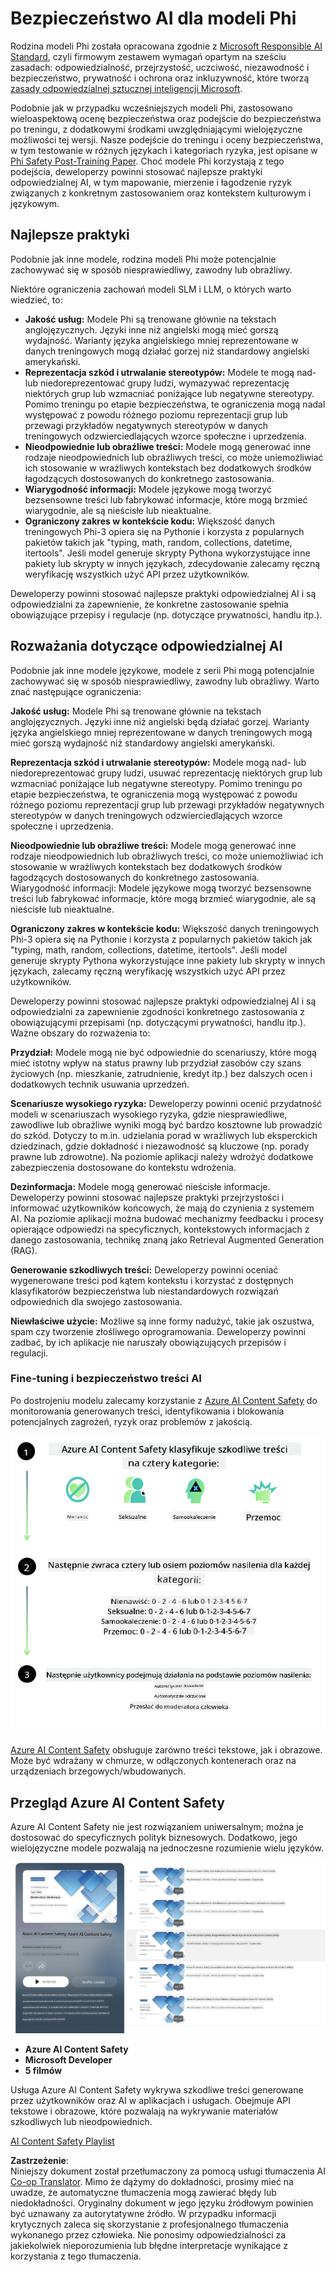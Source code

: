 <!--
CO_OP_TRANSLATOR_METADATA:
{
  "original_hash": "c8273672cc57df2be675407a1383aaf0",
  "translation_date": "2025-05-09T05:58:31+00:00",
  "source_file": "md/01.Introduction/01/01.AISafety.md",
  "language_code": "pl"
}
-->
# Bezpieczeństwo AI dla modeli Phi  
Rodzina modeli Phi została opracowana zgodnie z [Microsoft Responsible AI Standard](https://query.prod.cms.rt.microsoft.com/cms/api/am/binary/RE5cmFl), czyli firmowym zestawem wymagań opartym na sześciu zasadach: odpowiedzialność, przejrzystość, uczciwość, niezawodność i bezpieczeństwo, prywatność i ochrona oraz inkluzywność, które tworzą [zasady odpowiedzialnej sztucznej inteligencji Microsoft](https://www.microsoft.com/ai/responsible-ai).

Podobnie jak w przypadku wcześniejszych modeli Phi, zastosowano wieloaspektową ocenę bezpieczeństwa oraz podejście do bezpieczeństwa po treningu, z dodatkowymi środkami uwzględniającymi wielojęzyczne możliwości tej wersji. Nasze podejście do treningu i oceny bezpieczeństwa, w tym testowanie w różnych językach i kategoriach ryzyka, jest opisane w [Phi Safety Post-Training Paper](https://arxiv.org/abs/2407.13833). Choć modele Phi korzystają z tego podejścia, deweloperzy powinni stosować najlepsze praktyki odpowiedzialnej AI, w tym mapowanie, mierzenie i łagodzenie ryzyk związanych z konkretnym zastosowaniem oraz kontekstem kulturowym i językowym.

## Najlepsze praktyki

Podobnie jak inne modele, rodzina modeli Phi może potencjalnie zachowywać się w sposób niesprawiedliwy, zawodny lub obraźliwy.

Niektóre ograniczenia zachowań modeli SLM i LLM, o których warto wiedzieć, to:

- **Jakość usług:** Modele Phi są trenowane głównie na tekstach anglojęzycznych. Języki inne niż angielski mogą mieć gorszą wydajność. Warianty języka angielskiego mniej reprezentowane w danych treningowych mogą działać gorzej niż standardowy angielski amerykański.  
- **Reprezentacja szkód i utrwalanie stereotypów:** Modele te mogą nad- lub niedoreprezentować grupy ludzi, wymazywać reprezentację niektórych grup lub wzmacniać poniżające lub negatywne stereotypy. Pomimo treningu po etapie bezpieczeństwa, te ograniczenia mogą nadal występować z powodu różnego poziomu reprezentacji grup lub przewagi przykładów negatywnych stereotypów w danych treningowych odzwierciedlających wzorce społeczne i uprzedzenia.  
- **Nieodpowiednie lub obraźliwe treści:** Modele mogą generować inne rodzaje nieodpowiednich lub obraźliwych treści, co może uniemożliwiać ich stosowanie w wrażliwych kontekstach bez dodatkowych środków łagodzących dostosowanych do konkretnego zastosowania.  
- **Wiarygodność informacji:** Modele językowe mogą tworzyć bezsensowne treści lub fabrykować informacje, które mogą brzmieć wiarygodnie, ale są nieścisłe lub nieaktualne.  
- **Ograniczony zakres w kontekście kodu:** Większość danych treningowych Phi-3 opiera się na Pythonie i korzysta z popularnych pakietów takich jak "typing, math, random, collections, datetime, itertools". Jeśli model generuje skrypty Pythona wykorzystujące inne pakiety lub skrypty w innych językach, zdecydowanie zalecamy ręczną weryfikację wszystkich użyć API przez użytkowników.

Deweloperzy powinni stosować najlepsze praktyki odpowiedzialnej AI i są odpowiedzialni za zapewnienie, że konkretne zastosowanie spełnia obowiązujące przepisy i regulacje (np. dotyczące prywatności, handlu itp.).

## Rozważania dotyczące odpowiedzialnej AI

Podobnie jak inne modele językowe, modele z serii Phi mogą potencjalnie zachowywać się w sposób niesprawiedliwy, zawodny lub obraźliwy. Warto znać następujące ograniczenia:

**Jakość usług:** Modele Phi są trenowane głównie na tekstach anglojęzycznych. Języki inne niż angielski będą działać gorzej. Warianty języka angielskiego mniej reprezentowane w danych treningowych mogą mieć gorszą wydajność niż standardowy angielski amerykański.

**Reprezentacja szkód i utrwalanie stereotypów:** Modele mogą nad- lub niedoreprezentować grupy ludzi, usuwać reprezentację niektórych grup lub wzmacniać poniżające lub negatywne stereotypy. Pomimo treningu po etapie bezpieczeństwa, te ograniczenia mogą występować z powodu różnego poziomu reprezentacji grup lub przewagi przykładów negatywnych stereotypów w danych treningowych odzwierciedlających wzorce społeczne i uprzedzenia.

**Nieodpowiednie lub obraźliwe treści:** Modele mogą generować inne rodzaje nieodpowiednich lub obraźliwych treści, co może uniemożliwiać ich stosowanie w wrażliwych kontekstach bez dodatkowych środków łagodzących dostosowanych do konkretnego zastosowania.  
Wiarygodność informacji: Modele językowe mogą tworzyć bezsensowne treści lub fabrykować informacje, które mogą brzmieć wiarygodnie, ale są nieścisłe lub nieaktualne.

**Ograniczony zakres w kontekście kodu:** Większość danych treningowych Phi-3 opiera się na Pythonie i korzysta z popularnych pakietów takich jak "typing, math, random, collections, datetime, itertools". Jeśli model generuje skrypty Pythona wykorzystujące inne pakiety lub skrypty w innych językach, zalecamy ręczną weryfikację wszystkich użyć API przez użytkowników.

Deweloperzy powinni stosować najlepsze praktyki odpowiedzialnej AI i są odpowiedzialni za zapewnienie zgodności konkretnego zastosowania z obowiązującymi przepisami (np. dotyczącymi prywatności, handlu itp.). Ważne obszary do rozważenia to:

**Przydział:** Modele mogą nie być odpowiednie do scenariuszy, które mogą mieć istotny wpływ na status prawny lub przydział zasobów czy szans życiowych (np. mieszkanie, zatrudnienie, kredyt itp.) bez dalszych ocen i dodatkowych technik usuwania uprzedzeń.

**Scenariusze wysokiego ryzyka:** Deweloperzy powinni ocenić przydatność modeli w scenariuszach wysokiego ryzyka, gdzie niesprawiedliwe, zawodliwe lub obraźliwe wyniki mogą być bardzo kosztowne lub prowadzić do szkód. Dotyczy to m.in. udzielania porad w wrażliwych lub eksperckich dziedzinach, gdzie dokładność i niezawodność są kluczowe (np. porady prawne lub zdrowotne). Na poziomie aplikacji należy wdrożyć dodatkowe zabezpieczenia dostosowane do kontekstu wdrożenia.

**Dezinformacja:** Modele mogą generować nieścisłe informacje. Deweloperzy powinni stosować najlepsze praktyki przejrzystości i informować użytkowników końcowych, że mają do czynienia z systemem AI. Na poziomie aplikacji można budować mechanizmy feedbacku i procesy opierające odpowiedzi na specyficznych, kontekstowych informacjach z danego zastosowania, technikę znaną jako Retrieval Augmented Generation (RAG).

**Generowanie szkodliwych treści:** Deweloperzy powinni oceniać wygenerowane treści pod kątem kontekstu i korzystać z dostępnych klasyfikatorów bezpieczeństwa lub niestandardowych rozwiązań odpowiednich dla swojego zastosowania.

**Niewłaściwe użycie:** Możliwe są inne formy nadużyć, takie jak oszustwa, spam czy tworzenie złośliwego oprogramowania. Deweloperzy powinni zadbać, by ich aplikacje nie naruszały obowiązujących przepisów i regulacji.

### Fine-tuning i bezpieczeństwo treści AI

Po dostrojeniu modelu zalecamy korzystanie z [Azure AI Content Safety](https://learn.microsoft.com/azure/ai-services/content-safety/overview) do monitorowania generowanych treści, identyfikowania i blokowania potencjalnych zagrożeń, ryzyk oraz problemów z jakością.

![Phi3AISafety](../../../../../translated_images/01.phi3aisafety.b950fac78d0cda701abf8181b3cfdabf328f70d0d5c096d5ebf842a2db62615f.pl.png)

[Azure AI Content Safety](https://learn.microsoft.com/azure/ai-services/content-safety/overview) obsługuje zarówno treści tekstowe, jak i obrazowe. Może być wdrażany w chmurze, w odłączonych kontenerach oraz na urządzeniach brzegowych/wbudowanych.

## Przegląd Azure AI Content Safety

Azure AI Content Safety nie jest rozwiązaniem uniwersalnym; można je dostosować do specyficznych polityk biznesowych. Dodatkowo, jego wielojęzyczne modele pozwalają na jednoczesne rozumienie wielu języków.

![AIContentSafety](../../../../../translated_images/01.AIcontentsafety.da9a83e9538e688418877be04138e05621b0ab1222565ac2761e28677a59fdb4.pl.png)

- **Azure AI Content Safety**  
- **Microsoft Developer**  
- **5 filmów**

Usługa Azure AI Content Safety wykrywa szkodliwe treści generowane przez użytkowników oraz AI w aplikacjach i usługach. Obejmuje API tekstowe i obrazowe, które pozwalają na wykrywanie materiałów szkodliwych lub nieodpowiednich.

[AI Content Safety Playlist](https://www.youtube.com/playlist?list=PLlrxD0HtieHjaQ9bJjyp1T7FeCbmVcPkQ)

**Zastrzeżenie**:  
Niniejszy dokument został przetłumaczony za pomocą usługi tłumaczenia AI [Co-op Translator](https://github.com/Azure/co-op-translator). Mimo że dążymy do dokładności, prosimy mieć na uwadze, że automatyczne tłumaczenia mogą zawierać błędy lub niedokładności. Oryginalny dokument w jego języku źródłowym powinien być uznawany za autorytatywne źródło. W przypadku informacji krytycznych zaleca się skorzystanie z profesjonalnego tłumaczenia wykonanego przez człowieka. Nie ponosimy odpowiedzialności za jakiekolwiek nieporozumienia lub błędne interpretacje wynikające z korzystania z tego tłumaczenia.